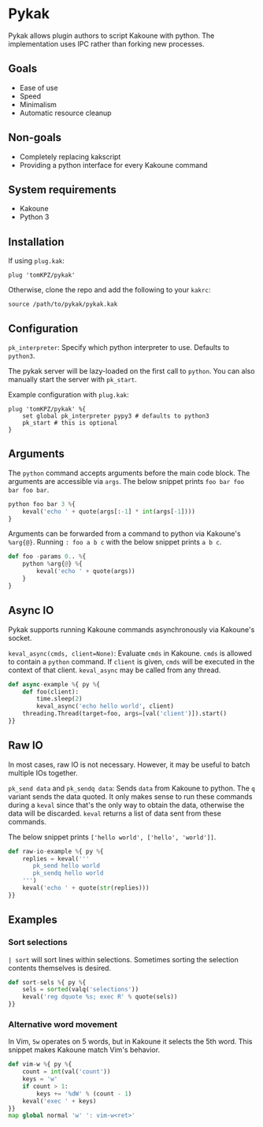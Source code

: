 # Pykak
Pykak allows plugin authors to script Kakoune with python.  The implementation uses IPC rather than forking new processes.

## Goals
- Ease of use
- Speed
- Minimalism
- Automatic resource cleanup

## Non-goals
- Completely replacing kakscript
- Providing a python interface for every Kakoune command

## System requirements
- Kakoune
- Python 3

## Installation
If using `plug.kak`:
```
plug 'tomKPZ/pykak'
```

Otherwise, clone the repo and add the following to your `kakrc`:
```
source /path/to/pykak/pykak.kak
```

## Configuration
`pk_interpreter`: Specify which python interpreter to use.  Defaults to `python3`.

The pykak server will be lazy-loaded on the first call to `python`.  You can also manually start the server with `pk_start`.

Example configuration with `plug.kak`:
```
plug 'tomKPZ/pykak' %{
    set global pk_interpreter pypy3 # defaults to python3
    pk_start # this is optional
}
```

## Arguments
The `python` command accepts arguments before the main code block.  The arguments are accessible via `args`.  The below snippet prints `foo bar foo bar foo bar`.

```python
python foo bar 3 %{
    keval('echo ' + quote(args[:-1] * int(args[-1])))
}
```

Arguments can be forwarded from a command to python via Kakoune's `%arg{@}`.  Running `: foo a b c` with the below snippet prints `a b c`.

```python
def foo -params 0.. %{
    python %arg{@} %{
        keval('echo ' + quote(args))
    }
}
```

## Async IO
Pykak supports running Kakoune commands asynchronously via Kakoune's socket.

`keval_async(cmds, client=None)`: Evaluate `cmds` in Kakoune.  `cmds` is allowed to contain a `python` command.  If `client` is given, `cmds` will be executed in the context of that client.  `keval_async` may be called from any thread.

```python
def async-example %{ py %{
    def foo(client):
        time.sleep(2)
        keval_async('echo hello world', client)
    threading.Thread(target=foo, args=[val('client')]).start()
}}
```

## Raw IO
In most cases, raw IO is not necessary.  However, it may be useful to batch multiple IOs together.

`pk_send data` and `pk_sendq data`: Sends `data` from Kakoune to python.  The `q` variant sends the data quoted.  It only makes sense to run these commands during a `keval` since that's the only way to obtain the data, otherwise the data will be discarded.  `keval` returns a list of data sent from these commands.

The below snippet prints `['hello world', ['hello', 'world']]`.

```python
def raw-io-example %{ py %{
    replies = keval('''
       pk_send hello world
       pk_sendq hello world
    ''')
    keval('echo ' + quote(str(replies)))
}}
```

## Examples

### Sort selections
`| sort` will sort lines within selections.  Sometimes sorting the selection contents themselves is desired.
```python
def sort-sels %{ py %{
    sels = sorted(valq('selections'))
    keval('reg dquote %s; exec R' % quote(sels))
}}
```

### Alternative word movement
In Vim, `5w` operates on 5 words, but in Kakoune it selects the 5th word.  This snippet makes Kakoune match Vim's behavior.
```python
def vim-w %{ py %{
    count = int(val('count'))
    keys = 'w'
    if count > 1:
        keys += '%dW' % (count - 1)
    keval('exec ' + keys)
}}
map global normal 'w' ': vim-w<ret>'
```
